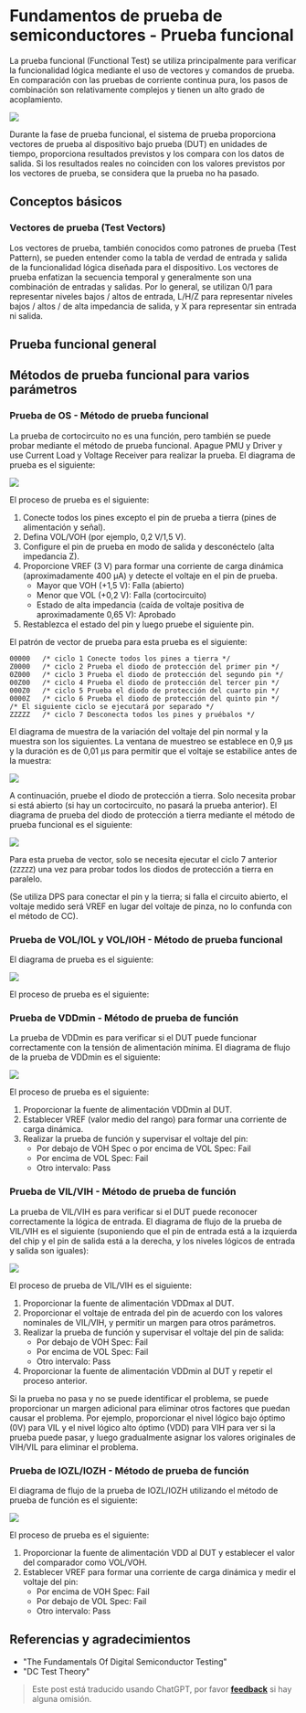 # Fundamentos de prueba de semiconductores - Prueba funcional

La prueba funcional (Functional Test) se utiliza principalmente para verificar la funcionalidad lógica mediante el uso de vectores y comandos de prueba. En comparación con las pruebas de corriente continua pura, los pasos de combinación son relativamente complejos y tienen un alto grado de acoplamiento.

![](https://img.wiki-power.com/d/wiki-media/img/20220807004113.png)

Durante la fase de prueba funcional, el sistema de prueba proporciona vectores de prueba al dispositivo bajo prueba (DUT) en unidades de tiempo, proporciona resultados previstos y los compara con los datos de salida. Si los resultados reales no coinciden con los valores previstos por los vectores de prueba, se considera que la prueba no ha pasado.

## Conceptos básicos

### Vectores de prueba (Test Vectors)

Los vectores de prueba, también conocidos como patrones de prueba (Test Pattern), se pueden entender como la tabla de verdad de entrada y salida de la funcionalidad lógica diseñada para el dispositivo. Los vectores de prueba enfatizan la secuencia temporal y generalmente son una combinación de entradas y salidas. Por lo general, se utilizan 0/1 para representar niveles bajos / altos de entrada, L/H/Z para representar niveles bajos / altos / de alta impedancia de salida, y X para representar sin entrada ni salida.

## Prueba funcional general

## Métodos de prueba funcional para varios parámetros

### Prueba de OS - Método de prueba funcional

La prueba de cortocircuito no es una función, pero también se puede probar mediante el método de prueba funcional. Apague PMU y Driver y use Current Load y Voltage Receiver para realizar la prueba. El diagrama de prueba es el siguiente:

![](https://img.wiki-power.com/d/wiki-media/img/20220802192823.png)

El proceso de prueba es el siguiente:

1. Conecte todos los pines excepto el pin de prueba a tierra (pines de alimentación y señal).
2. Defina VOL/VOH (por ejemplo, 0,2 V/1,5 V).
3. Configure el pin de prueba en modo de salida y desconéctelo (alta impedancia Z).
4. Proporcione VREF (3 V) para formar una corriente de carga dinámica (aproximadamente 400 µA) y detecte el voltaje en el pin de prueba.
   - Mayor que VOH (+1,5 V): Falla (abierto)
   - Menor que VOL (+0,2 V): Falla (cortocircuito)
   - Estado de alta impedancia (caída de voltaje positiva de aproximadamente 0,65 V): Aprobado
5. Restablezca el estado del pin y luego pruebe el siguiente pin.

El patrón de vector de prueba para esta prueba es el siguiente:

```
00000   /* ciclo 1 Conecte todos los pines a tierra */
Z0000   /* ciclo 2 Prueba el diodo de protección del primer pin */
0Z000   /* ciclo 3 Prueba el diodo de protección del segundo pin */
00Z00   /* ciclo 4 Prueba el diodo de protección del tercer pin */
000Z0   /* ciclo 5 Prueba el diodo de protección del cuarto pin */
0000Z   /* ciclo 6 Prueba el diodo de protección del quinto pin */
/* El siguiente ciclo se ejecutará por separado */
ZZZZZ   /* ciclo 7 Desconecta todos los pines y pruébalos */
```

El diagrama de muestra de la variación del voltaje del pin normal y la muestra son los siguientes. La ventana de muestreo se establece en 0,9 µs y la duración es de 0,01 µs para permitir que el voltaje se estabilice antes de la muestra:

![](https://img.wiki-power.com/d/wiki-media/img/20220803011219.png)

A continuación, pruebe el diodo de protección a tierra. Solo necesita probar si está abierto (si hay un cortocircuito, no pasará la prueba anterior). El diagrama de prueba del diodo de protección a tierra mediante el método de prueba funcional es el siguiente:

![](https://img.wiki-power.com/d/wiki-media/img/20220803012747.png)

Para esta prueba de vector, solo se necesita ejecutar el ciclo 7 anterior (`ZZZZZ`) una vez para probar todos los diodos de protección a tierra en paralelo.

(Se utiliza DPS para conectar el pin y la tierra; si falla el circuito abierto, el voltaje medido será VREF en lugar del voltaje de pinza, no lo confunda con el método de CC).

### Prueba de VOL/IOL y VOL/IOH - Método de prueba funcional

El diagrama de prueba es el siguiente:

![](https://img.wiki-power.com/d/wiki-media/img/20220805151754.png)

El proceso de prueba es el siguiente:

### Prueba de VDDmin - Método de prueba de función

La prueba de VDDmin es para verificar si el DUT puede funcionar correctamente con la tensión de alimentación mínima. El diagrama de flujo de la prueba de VDDmin es el siguiente:

![](https://img.wiki-power.com/d/wiki-media/img/20220805153515.png)

El proceso de prueba es el siguiente:

1. Proporcionar la fuente de alimentación VDDmin al DUT.
2. Establecer VREF (valor medio del rango) para formar una corriente de carga dinámica.
3. Realizar la prueba de función y supervisar el voltaje del pin:
   - Por debajo de VOH Spec o por encima de VOL Spec: Fail
   - Por encima de VOL Spec: Fail
   - Otro intervalo: Pass

### Prueba de VIL/VIH - Método de prueba de función

La prueba de VIL/VIH es para verificar si el DUT puede reconocer correctamente la lógica de entrada. El diagrama de flujo de la prueba de VIL/VIH es el siguiente (suponiendo que el pin de entrada está a la izquierda del chip y el pin de salida está a la derecha, y los niveles lógicos de entrada y salida son iguales):

![](https://img.wiki-power.com/d/wiki-media/img/20220803202212.png)

El proceso de prueba de VIL/VIH es el siguiente:

1. Proporcionar la fuente de alimentación VDDmax al DUT.
2. Proporcionar el voltaje de entrada del pin de acuerdo con los valores nominales de VIL/VIH, y permitir un margen para otros parámetros.
3. Realizar la prueba de función y supervisar el voltaje del pin de salida:
   - Por debajo de VOH Spec: Fail
   - Por encima de VOL Spec: Fail
   - Otro intervalo: Pass
4. Proporcionar la fuente de alimentación VDDmin al DUT y repetir el proceso anterior.

Si la prueba no pasa y no se puede identificar el problema, se puede proporcionar un margen adicional para eliminar otros factores que puedan causar el problema. Por ejemplo, proporcionar el nivel lógico bajo óptimo (0V) para VIL y el nivel lógico alto óptimo (VDD) para VIH para ver si la prueba puede pasar, y luego gradualmente asignar los valores originales de VIH/VIL para eliminar el problema.

### Prueba de IOZL/IOZH - Método de prueba de función

El diagrama de flujo de la prueba de IOZL/IOZH utilizando el método de prueba de función es el siguiente:

![](https://img.wiki-power.com/d/wiki-media/img/20220805153515.png)

El proceso de prueba es el siguiente:

1. Proporcionar la fuente de alimentación VDD al DUT y establecer el valor del comparador como VOL/VOH.
2. Establecer VREF para formar una corriente de carga dinámica y medir el voltaje del pin:
   - Por encima de VOH Spec: Fail
   - Por debajo de VOL Spec: Fail
   - Otro intervalo: Pass

## Referencias y agradecimientos

- "The Fundamentals Of Digital Semiconductor Testing"
- "DC Test Theory"

> Este post está traducido usando ChatGPT, por favor [**feedback**](https://github.com/linyuxuanlin/Wiki_MkDocs/issues/new) si hay alguna omisión.
